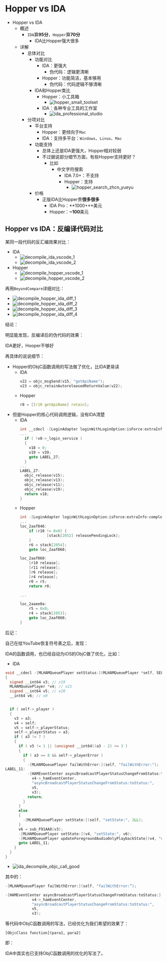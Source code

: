 # Hopper vs IDA

* Hopper vs IDA
  * 概述
    * `IDA`算**95分**，`Hopper`算**70分**
      * IDA比Hopper强大很多
  * 详解
    * 总体对比
      * 功能对比
        * IDA：更强大
          * 伪代码：逻辑更清晰
        * Hopper：功能简洁，基本够用
          * 伪代码：代码逻辑不够清晰
      * IDA和Hopper类比
        * Hopper：小工具箱
          * ![hopper_small_toolset](../assets/img/hopper_small_toolset.jpg)
        * IDA：各种专业工具的工作室
          * ![ida_professional_studio](../assets/img/ida_professional_studio.jpg)
    * 分项对比
      * 平台支持
        * Hopper：更倾向于`Mac`
        * IDA：支持多平台：`Windows`、`Linux`、`Mac`
      * 功能支持
        * 总体上还是IDA更强大，Hopper相对较弱
        * 不过据说部分细节方面，有些Hopper支持更好？
          * 比如
            * 中文字符搜索
              * IDA 7.0+：不支持
              * Hopper：支持
                * ![hopper_search_zhcn_yueyu](../assets/img/hopper_search_zhcn_yueyu.jpg)
      * 价格
        * 正版IDA比Hopper贵**很多很多**
          * IDA Pro：**1000+**美元
          * Hopper：**~100**美元

## Hopper vs IDA：反编译代码对比

某同一段代码的反汇编效果对比：

* IDA
  * ![decompile_ida_vscode_1](../assets/img/decompile_ida_vscode_1.png)
  * ![decompile_ida_vscode_2](../assets/img/decompile_ida_vscode_2.png)
* Hopper
  * ![decompile_hopper_vscode_1](../assets/img/decompile_hopper_vscode_1.png)
  * ![decompile_hopper_vscode_2](../assets/img/decompile_hopper_vscode_2.png)

再用`BeyondCompare`详细对比：

* ![decompile_hopper_ida_diff_1](../assets/img/decompile_hopper_ida_diff_1.png)
* ![decompile_hopper_ida_diff_2](../assets/img/decompile_hopper_ida_diff_2.png)
* ![decompile_hopper_ida_diff_3](../assets/img/decompile_hopper_ida_diff_3.png)
* ![decompile_hopper_ida_diff_4](../assets/img/decompile_hopper_ida_diff_4.png)

结论：

明显能发现，反编译后的伪代码的效果：

IDA更好，Hooper不够好

再具体的说说细节：

* Hopper的ObjC函数调用的写法做了优化，比IDA更易读
  * IDA
    ```c
    v22 = objc_msgSend(v15, "getApiName");
    v23 = objc_retainAutoreleasedReturnValue(v22);
    ```
  * Hopper
    ```c
    r8 = [[r10 getApiName] retain];
    ```
* 但是Hopper的核心代码调用逻辑，没有IDA清楚
  * IDA
    ```c
    int __cdecl -[LoginAdapter loginWithLoginOption:isForce:extraInfo:completionHandler:cancelationHandler:request:](struct LoginAdapter *self, SEL a2, int a3, char a4, id a5, id a6, id a7, id a8)
    ...
      if ( !v8->_login_service )
      {
        v18 = 0;
        v19 = v39;
        goto LABEL_27;
      }
    ...
    LABEL_27:
      objc_release(v15);
      objc_release(v13);
      objc_release(v11);
      objc_release(v19);
      return v18;
    }
    ```
  * Hopper
    ```c
    int -[LoginAdapter loginWithLoginOption:isForce:extraInfo:completionHandler:cancelationHandler:request:](void * self, void * _cmd, int arg2, char arg3, void * arg4, void * arg5, void * arg6, void * arg7) {
    ...
    loc_2aaf046:
        if (r10 != 0x0) {
                [stack[2052] releasePendingLock];
        }
        r6 = stack[2054];
        goto loc_2aaf060;

    loc_2aaf060:
        [r10 release];
        [r11 release];
        [r6 release];
        [r4 release];
        r0 = r5;
        return r0;

    ...

    loc_2aaee0a:
        r5 = 0x0;
        r4 = stack[2053];
        goto loc_2aaf060;
    }
    ```

后记：

自己在给YouTube恢复符号表之后，发现：

IDA的函数调用，也已经自动为iOS的ObjC做了优化，比如：

* IDA

```c
void __cdecl -[MLHAMQueuePlayer setStatus:](MLHAMQueuePlayer *self, SEL a2, signed __int64 a3)
{
  signed __int64 v3; // x19
  MLHAMQueuePlayer *v4; // x21
  signed __int64 v5; // x20
  __int64 v6; // x0


  if ( self->_player )
  {
    v3 = a3;
    v4 = self;
    v5 = self->_playerStatus;
    self->_playerStatus = a3;
    if ( a3 != 7 )
    {
      if ( v5 != 1 || (unsigned __int64)(a3 - 2) >= 3 )
      {
        if ( a3 == 8 && self->_playerError )
        {
          -[MLHAMQueuePlayer failWithError:](self, "failWithError:");
LABEL_11:
          -[HAMEventCenter asyncBroadcastPlayerStatusChangeFromStatus:toStatus:](
            v4->_hamEventCenter,
            "asyncBroadcastPlayerStatusChangeFromStatus:toStatus:",
            v5,
            v3);
          return;
        }
      }
      else
      {
        -[MLHAMQueuePlayer setState:](self, "setState:", 2LL);
      }
      v6 = sub_F91AA8(v3);
      -[MLHAMQueuePlayer setState:](v4, "setState:", v6);
      -[MLHAMQueuePlayer updateForegroundAudioOnlyPlaybackState](v4, "updateForegroundAudioOnlyPlaybackState");
      goto LABEL_11;
    }
  }
}
```
  * ![ida_decompile_objc_call_good](../assets/img/ida_decompile_objc_call_good.png)

其中的：

```c
-[MLHAMQueuePlayer failWithError:](self, "failWithError:”);

-[HAMEventCenter asyncBroadcastPlayerStatusChangeFromStatus:toStatus:](
            v4->_hamEventCenter,
            "asyncBroadcastPlayerStatusChangeFromStatus:toStatus:",
            v5,
            v3);
```

等代码中ObjC函数调用的写法，已经优化为我们希望的效果了：

`[ObjcClass function](para1, para2)`

即：

IDA中其实也已支持ObjC函数调用的优化的写法了。
